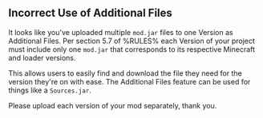 ## Incorrect Use of Additional Files

It looks like you've uploaded multiple `mod.jar` files to one Version as Additional Files. Per section 5.7 of %RULES% each Version of your project must include only one `mod.jar` that corresponds to its respective Minecraft and loader versions.

This allows users to easily find and download the file they need for the version they're on with ease. The Additional Files feature can be used for things like a `Sources.jar`.

Please upload each version of your mod separately, thank you.
